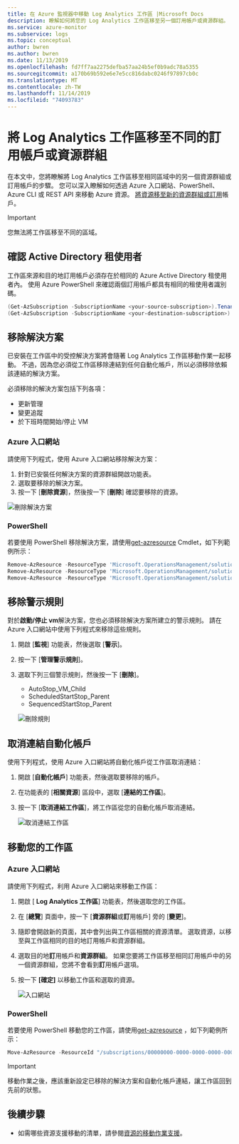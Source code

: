 ```yaml
---
title: 在 Azure 監視器中移動 Log Analytics 工作區 |Microsoft Docs
description: 瞭解如何將您的 Log Analytics 工作區移至另一個訂用帳戶或資源群組。
ms.service: azure-monitor
ms.subservice: logs
ms.topic: conceptual
author: bwren
ms.author: bwren
ms.date: 11/13/2019
ms.openlocfilehash: fd7ff7aa2275defba57aa24b5ef0b9adc78a5355
ms.sourcegitcommit: a170b69b592e6e7e5cc816dabc0246f97897cb0c
ms.translationtype: MT
ms.contentlocale: zh-TW
ms.lasthandoff: 11/14/2019
ms.locfileid: "74093783"
---
```

# <a name="move-a-log-analytics-workspace-to-different-subscription-or-resource-group"></a>將 Log Analytics 工作區移至不同的訂用帳戶或資源群組

在本文中，您將瞭解將 Log Analytics 工作區移至相同區域中的另一個資源群組或訂用帳戶的步驟。 您可以深入瞭解如何透過 Azure 入口網站、PowerShell、Azure CLI 或 REST API 來移動 Azure 資源。 [將資源移至新的資源群組或訂用](../../azure-resource-manager/resource-group-move-resources.md)帳戶。 

> [!IMPORTANT]
> 您無法將工作區移至不同的區域。

## <a name="verify-active-directory-tenant"></a>確認 Active Directory 租使用者
工作區來源和目的地訂用帳戶必須存在於相同的 Azure Active Directory 租使用者內。 使用 Azure PowerShell 來確認兩個訂用帳戶都具有相同的租使用者識別碼。

``` PowerShell
(Get-AzSubscription -SubscriptionName <your-source-subscription>).TenantId
(Get-AzSubscription -SubscriptionName <your-destination-subscription>).TenantId
```

## <a name="remove-solutions"></a>移除解決方案
已安裝在工作區中的受控解決方案將會隨著 Log Analytics 工作區移動作業一起移動。 不過，因為您必須從工作區移除連結到任何自動化帳戶，所以必須移除依賴該連結的解決方案。

必須移除的解決方案包括下列各項： 

- 更新管理
- 變更追蹤
- 於下班時間開始/停止 VM


### <a name="azure-portal"></a>Azure 入口網站
請使用下列程式，使用 Azure 入口網站移除解決方案：

1. 針對已安裝任何解決方案的資源群組開啟功能表。
2. 選取要移除的解決方案。
3. 按一下 [**刪除資源**]，然後按一下 [**刪除**] 確認要移除的資源。

![刪除解決方案](media/move-workspace/delete-solutions.png)

### <a name="powershell"></a>PowerShell

若要使用 PowerShell 移除解決方案，請使用[get-azresource](/powershell/module/az.resources/remove-azresource?view=azps-2.8.0) Cmdlet，如下列範例所示：

``` PowerShell
Remove-AzResource -ResourceType 'Microsoft.OperationsManagement/solutions' -ResourceName "ChangeTracking(<workspace-name>)" -ResourceGroupName <resource-group-name>
Remove-AzResource -ResourceType 'Microsoft.OperationsManagement/solutions' -ResourceName "Updates(<workspace-name>)" -ResourceGroupName <resource-group-name>
Remove-AzResource -ResourceType 'Microsoft.OperationsManagement/solutions' -ResourceName "Start-Stop-VM(<workspace-name>)" -ResourceGroupName <resource-group-name>
```

## <a name="remove-alert-rules"></a>移除警示規則
對於**啟動/停止 vm**解決方案，您也必須移除解決方案所建立的警示規則。 請在 Azure 入口網站中使用下列程式來移除這些規則。

1. 開啟 [**監視**] 功能表，然後選取 [**警示**]。
2. 按一下 [**管理警示規則**]。
3. 選取下列三個警示規則，然後按一下 [**刪除**]。

   - AutoStop_VM_Child
   - ScheduledStartStop_Parent
   - SequencedStartStop_Parent

    ![刪除規則](media/move-workspace/delete-rules.png)

## <a name="unlink-automation-account"></a>取消連結自動化帳戶
使用下列程式，使用 Azure 入口網站將自動化帳戶從工作區取消連結：

1. 開啟 [**自動化帳戶**] 功能表，然後選取要移除的帳戶。
2. 在功能表的 [**相關資源**] 區段中，選取 [**連結的工作區**]。 
3. 按一下 [**取消連結工作區**]，將工作區從您的自動化帳戶取消連結。

    ![取消連結工作區](media/move-workspace/unlink-workspace.png)

## <a name="move-your-workspace"></a>移動您的工作區

### <a name="azure-portal"></a>Azure 入口網站
請使用下列程式，利用 Azure 入口網站來移動工作區：

1. 開啟 [ **Log Analytics 工作區**] 功能表，然後選取您的工作區。
2. 在 [**總覽**] 頁面中，按一下 [**資源群組**或**訂**用帳戶] 旁的 [**變更**]。
3. 隨即會開啟新的頁面，其中會列出與工作區相關的資源清單。 選取資源，以移至與工作區相同的目的地訂用帳戶和資源群組。 
4. 選取目的地**訂**用帳戶和**資源群組**。 如果您要將工作區移至相同訂用帳戶中的另一個資源群組，您將不會看到**訂**用帳戶選項。
5. 按一下 **[確定]** 以移動工作區和選取的資源。

    ![入口網站](media/move-workspace/portal.png)

### <a name="powershell"></a>PowerShell
若要使用 PowerShell 移動您的工作區，請使用[get-azresource](/powershell/module/AzureRM.Resources/Move-AzureRmResource) ，如下列範例所示：

``` PowerShell
Move-AzResource -ResourceId "/subscriptions/00000000-0000-0000-0000-000000000000/resourceGroups/MyResourceGroup01/providers/Microsoft.OperationalInsights/workspaces/MyWorkspace" -DestinationSubscriptionId "00000000-0000-0000-0000-000000000000" -DestinationResourceGroupName "MyResourceGroup02"
```



> [!IMPORTANT]
> 移動作業之後，應該重新設定已移除的解決方案和自動化帳戶連結，讓工作區回到先前的狀態。


## <a name="next-steps"></a>後續步驟
- 如需哪些資源支援移動的清單，請參閱[資源的移動作業支援](../../azure-resource-manager/move-support-resources.md)。
